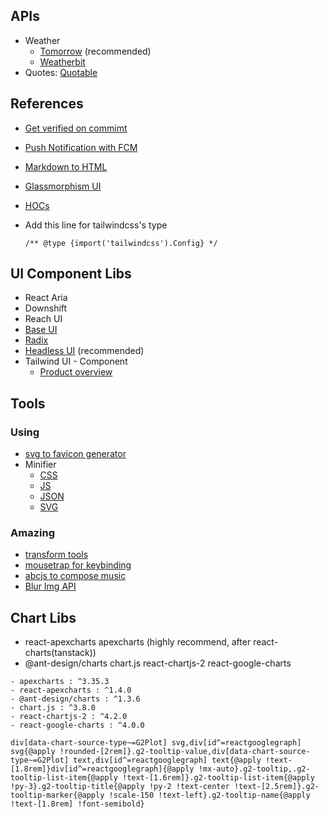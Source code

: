 ## APIs

- Weather
  - [Tomorrow](https://docs.tomorrow.io/recipes/build-your-own-weather-app-with-one-call) (recommended)
  - [Weatherbit](https://www.weatherbit.io/api/weather-current)
- Quotes: [Quotable](https://api.quotable.io)

## References

- [Get verified on commimt](https://docs.github.com/en/authentication/managing-commit-signature-verification/generating-a-new-gpg-key)
- [Push Notification with FCM](https://blog.logrocket.com/push-notifications-react-firebase/)
- [Markdown to HTML](https://www.devextent.com/convert-markdown-to-html-nodejs/)
- [Glassmorphism UI](https://codepen.io/TurkAysenur/pen/ZEpxeYm?editors=1000)
- [HOCs](https://legacy.reactjs.org/docs/higher-order-components.html)
- Add this line for tailwindcss's type

  ```
  /** @type {import('tailwindcss').Config} */
  ```

## UI Component Libs

- React Aria
- Downshift
- Reach UI
- [Base UI](https://mui.com/base-ui/react-autocomplete/)
- [Radix](https://www.radix-ui.com/docs/primitives/components/popover)
- [Headless UI](https://headlessui.com/react/listbox) (recommended)
- Tailwind UI - Component
  - [Product overview](https://tailwindui.com/components/ecommerce/components/product-overviews)

## Tools

### Using

- [svg to favicon generator](https://realfavicongenerator.net/svg-favicon/)
- Minifier
  - [CSS](https://www.toptal.com/developers/cssminifier)
  - [JS](https://www.toptal.com/developers/javascript-minifier)
  - [JSON](https://codebeautify.org/jsonminifier)
  - [SVG](https://www.svgviewer.dev/)

### Amazing

- [transform tools](https://transform.tools/css-to-tailwind)
- [mousetrap for keybinding](https://github.com/ccampbell/mousetrap)
- [abcjs to compose music](https://www.abcjs.net/#how)
- [Blur Img API](https://studio.pixelixe.com/api/blur/v1)

## Chart Libs

- react-apexcharts apexcharts (highly recommend, after react-charts(tanstack))
- @ant-design/charts chart.js react-chartjs-2 react-google-charts

```
- apexcharts : ^3.35.3
- react-apexcharts : ^1.4.0
- @ant-design/charts : ^1.3.6
- chart.js : ^3.8.0
- react-chartjs-2 : ^4.2.0
- react-google-charts : ^4.0.0
```

```
div[data-chart-source-type~=G2Plot] svg,div[id^=reactgooglegraph] svg{@apply !rounded-[2rem]}.g2-tooltip-value,div[data-chart-source-type~=G2Plot] text,div[id^=reactgooglegraph] text{@apply !text-[1.8rem]}div[id^=reactgooglegraph]{@apply !mx-auto}.g2-tooltip,.g2-tooltip-list-item{@apply !text-[1.6rem]}.g2-tooltip-list-item{@apply !py-3}.g2-tooltip-title{@apply !py-2 !text-center !text-[2.5rem]}.g2-tooltip-marker{@apply !scale-150 !text-left}.g2-tooltip-name{@apply !text-[1.8rem] !font-semibold}
```
